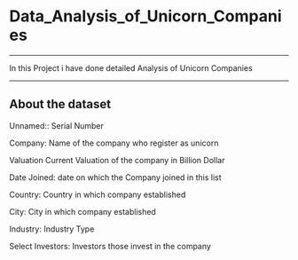 # Data_Analysis_of_Unicorn_Companies
____________________________________________________________________________________________

In this Project i have done detailed Analysis of Unicorn Companies

____________________________________________________________________________________________
## About the dataset

Unnamed:: Serial Number

Company: Name of the company who register as unicorn

Valuation Current Valuation of the company in Billion Dollar

Date Joined: date on which the Company joined in this list

Country: Country in which company established

City: City in which company established

Industry: Industry Type

Select Investors: Investors those invest in the company
